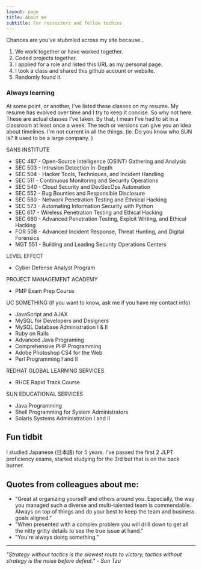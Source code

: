 ```yaml
---
layout: page
title: About me
subtitle: For recruiters and fellow techies
---
```


Chances are you've stubmled across my site because...
1. We work together or have worked together.
2. Coded projects together.
3. I applied for a role and listed this URL as my personal page.
4. I took a class and shared this github account or website.
5. Randomly found it.

### Always learning
At some point, or another, I've listed these classes on my resume. My resume has evolved over time and I try to keep it concise. So why not here.  These are actual classes I've taken. By that, I mean I've had to sit in a classroom at least once a week.  The tech or versions can give you an idea about timelines. I'm not current in all the things. (ie. Do you know who SUN is? It used to be a large company. )

SANS INSTITUTE
* SEC 487 - Open-Source Intelligence (OSINT) Gathering and Analysis
* SEC 503 - Intrusion Detection In-Depth
* SEC 504 - Hacker Tools, Techniques, and Incident Handling
* SEC 511 - Continuous Monitoring and Security Operations
* SEC 540 - Cloud Security and DevSecOps Automation
* SEC 552 - Bug Bounties and Responsible Disclosure
* SEC 560 - Network Penetration Testing and Ethnical Hacking
* SEC 573 - Automating Information Security with Python
* SEC 617 - Wireless Penetration Testing and Ethical Hacking
* SEC 660 - Advanced Penetration Testing, Exploit Writing, and Ethical Hacking 
* FOR 508 - Advanced Incident Response, Threat Hunting, and Digital Forensics
* MGT 551 - Building and Leading Security Operations Centers

LEVEL EFFECT
* Cyber Defense Analyst Program

PROJECT MANAGEMENT ACADEMY
* PMP Exam Prep Course 

UC SOMETHING (if you want to know, ask me if you have my contact info)
* JavaScript and AJAX
* MySQL for Developers and Designers
* MySQL Database Administration I & II
* Ruby on Rails
* Advanced Java Programing 
* Comprehensive PHP Programming 
* Adobe Photoshop CS4 for the Web 
* Perl Programming I and II

REDHAT GLOBAL LEARNING SERVICES
* RHCE Rapid Track Course

SUN EDUCATIONAL SERVICES 
* Java Programming
* Shell Programming for System Administrators
* Solaris Systems Administration I and II

## Fun tidbit 
I studied Japanese (日本語) for 5 years.  I've passed the first 2 JLPT proficiency exams, started studying for the 3rd but that is on the back burner. 

## Quotes from colleagues about me: 
* "Great at organizing yourself and others around you. Especially, the way you managed such a diverse and multi-talented team is commendable. Always on top of things and do your best to keep the team and business goals aligned."
* "When presented with a complex problem you will drill down to get all the nitty gritty details to see the true issue at hand."
* "You're always doing something." 

---
*"Strategy without tactics is the slowest route to victory, tactics without strategy is the noise before defeat." - Sun Tzu*
